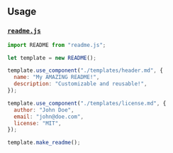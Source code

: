 <!-- Usage
This is a pre-written component which will be directly used in the README.
-->

## Usage

### [`readme.js`](../examples/readme.js)

```js
import README from "readme.js";

let template = new README();

template.use_component("./templates/header.md", {
  name: "My AMAZING README!",
  description: "Customizable and reusable!",
});

template.use_component("./templates/license.md", {
  author: "John Doe",
  email: "john@doe.com",
  license: "MIT",
});

template.make_readme();
```
